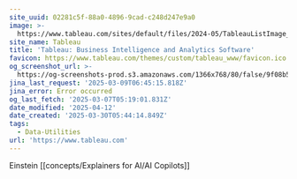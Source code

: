 ```yaml
---
site_uuid: 02281c5f-88a0-4896-9cad-c248d247e9a0
image: >-
  https://www.tableau.com/sites/default/files/2024-05/TableauListImage_1024x512.png
site_name: Tableau
title: 'Tableau: Business Intelligence and Analytics Software'
favicon: https://www.tableau.com/themes/custom/tableau_www/favicon.ico
og_screenshot_url: >-
  https://og-screenshots-prod.s3.amazonaws.com/1366x768/80/false/9f08b5a99c6c9f62c7b1c97611500f5db6b140a14c8c8c4a5b34b00faaad2427.jpeg
jina_last_request: '2025-03-09T06:45:15.818Z'
jina_error: Error occurred
og_last_fetch: '2025-03-07T05:19:01.831Z'
date_modified: '2025-04-12'
date_created: '2025-03-30T05:44:14.849Z'
tags:
  - Data-Utilities
url: 'https://www.tableau.com'
---
```













Einstein [[concepts/Explainers for AI/AI Copilots]]

